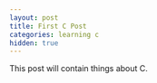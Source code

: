 ```yaml
---
layout: post
title: First C Post
categories: learning c
hidden: true
---
```


<p class="message">
  This post will contain things about C. 
</p>
